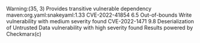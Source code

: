 
Warning:(35, 3)  Provides transitive vulnerable dependency maven:org.yaml:snakeyaml:1.33 CVE-2022-41854 6.5 Out-of-bounds Write vulnerability with medium severity found CVE-2022-1471 9.8 Deserialization of Untrusted Data vulnerability with high severity found  Results powered by Checkmarx(c) 
